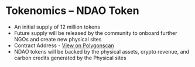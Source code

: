 # Tokenomics – NDAO Token

* An initial supply of 12 million tokens
* Future supply will be released by the community to onboard further NGOs and create new physical sites
* Contract Address - [View on Polygonscan](https://polygonscan.com/address/0x795487D62D580A24D4d0817298798f591228703e)
* NDAO tokens will be backed by the physical assets, crypto revenue, and carbon credits generated by the Physical sites

